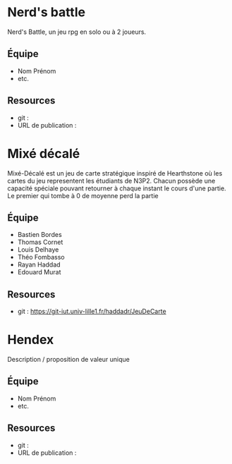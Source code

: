# Nerd's battle

Nerd's Battle, un jeu rpg en solo ou à 2 joueurs.

## Équipe

* Nom Prénom
* etc.

## Resources

* git : 
* URL de publication : 


# Mixé décalé

Mixé-Décalé est un jeu de carte stratégique inspiré de Hearthstone où les cartes du jeu representent les étudiants de N3P2. Chacun possède une capacité spéciale pouvant retourner à chaque instant le cours d'une partie. Le premier qui tombe à 0 de moyenne perd la partie

## Équipe

* Bastien Bordes
* Thomas Cornet
* Louis Delhaye
* Théo Fombasso
* Rayan Haddad
* Edouard Murat

## Resources

* git : https://git-iut.univ-lille1.fr/haddadr/JeuDeCarte


# Hendex

Description / proposition de valeur unique

## Équipe

* Nom Prénom
* etc.

## Resources

* git : 
* URL de publication : 
